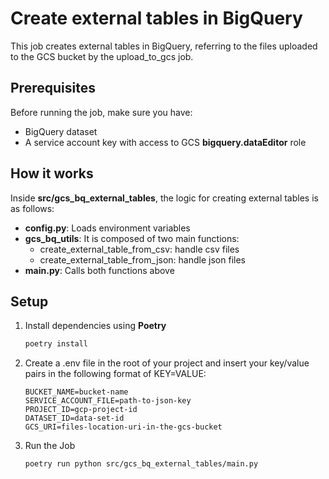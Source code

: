 # Create external tables in BigQuery

This job creates external tables in BigQuery, referring to the files uploaded to the GCS bucket by the upload_to_gcs job.

## Prerequisites

Before running the job, make sure you have:

- BigQuery dataset
- A service account key with access to GCS **bigquery.dataEditor** role

## How it works
Inside **src/gcs_bq_external_tables**, the logic for creating external tables is as follows:
- **config.py**: Loads environment variables
- **gcs_bq_utils**: It is composed of two main functions:
    - create_external_table_from_csv: handle csv files
    - create_external_table_from_json:  handle json files
- **main.py**: Calls both functions above 

## Setup

1. Install dependencies using **Poetry**
   ```bash
   poetry install

2. Create a .env file in the root of your project and insert your key/value pairs in the following format of KEY=VALUE:
    ```.env
    BUCKET_NAME=bucket-name
    SERVICE_ACCOUNT_FILE=path-to-json-key
    PROJECT_ID=gcp-project-id
    DATASET_ID=data-set-id
    GCS_URI=files-location-uri-in-the-gcs-bucket

3. Run the Job
   ```bash
   poetry run python src/gcs_bq_external_tables/main.py
